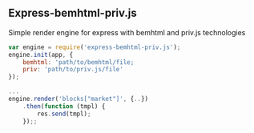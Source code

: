 ## Express-bemhtml-priv.js

Simple render engine for express with bemhtml and priv.js technologies    


```javascript
var engine = require('express-bemhtml-priv.js');
engine.init(app, {
    bemhtml: 'path/to/bemhtml/file;
    priv: 'path/to/priv.js/file'
});

...
engine.render('blocks["market"]', {..})
    .then(function (tmpl) {
        res.send(tmpl);
    });;
```
